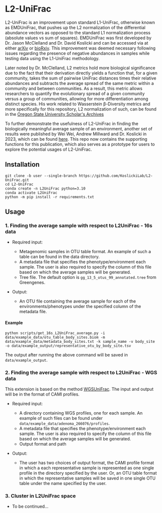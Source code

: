# L2-UniFrac

L2-UniFrac is an improvement upon standard L1-UniFrac, otherwise known as EMDUniFrac, that pushes up the L2 normalization of the differential abundance vectors as opposed to the standard L1 normalization process (absolute values vs sum of squares). EMDUniFrac was first developed by Dr. Jason McClelland and Dr. David Koslicki and can be accessed via at either [arXiv](https://arxiv.org/abs/1611.04634) or [bioRxiv](https://www.biorxiv.org/content/10.1101/087171v2). This improvement was deemed necessary following issues regarding the presence of negative abundances in samples while testing data using the L1-UniFrac methodology. 

Later noted by Dr. McClelland, L2 metrics hold more biological significance due to the fact that their derivation directly yields a function that, for a given community, takes the sum of pairwise UniFrac distances times their relative abundances and subtracts the average spread of the same metric within a community and between communities. As a result, this metric allows researchers to quantify the evolutionary spread of a given community versus a group of communities, allowing for more differentiation among distinct species. His work related to Wasserstein β-Diversity metrics and more specifically for this repository, L2 normalization of such, can be found in the [Oregon State University Scholar's Archives](https://ir.library.oregonstate.edu/concern/graduate_thesis_or_dissertations/76537620h) 

To further demonstrate the usefulness of L2-UniFrac in finding the biologically meaningful average sample of an environment, another set of results were published by Wei Wei, Andrew Millward and Dr. Koslicki in 2023, which can be found [here](https://academic.oup.com/bioinformatics/article/39/Supplement_1/i57/7210517). This repo now contains the supporting functions for this publication, which also serves as a prototype for users to explore the potential usages of L2-UniFrac.

## Installation ##

```
git clone -b user --single-branch https://github.com/KoslickiLab/L2-UniFrac.git
cd L2-UniFrac
conda create -n L2UniFrac python=3.10
conda activate L2UniFrac
python -m pip install -r requirements.txt
```

## Usage ##
### 1. Finding the average sample with respect to L2UniFrac - 16s data
- Required input:
  - Metagenomic samples in OTU table format. An example of such a table can be found in the data directory.
  - A metadata file that specifies the phenotype/environment each sample. The user is also required to specify the column of this file based on which the average samples will be generated.
  - Tree file. The default option is `gg_13_5_otus_99_annotated.tree` from Greengenes. 

- Output:
  - An OTU file containing the average sample for each of the environments/phenotypes under the specified column of the metadata file.

#### Example
```
python scripts/get_16s_L2UniFrac_average.py -i data/example_data/otu_table_body_sites.biom -m data/example_data/metadata_body_sites.txt -k sample_name -v body_site -o data/example_output/representative_otu_by_body_site.tsv 
```

The output after running the above command will be saved in `data/example_output`.

### 2. Finding the average sample with respect to L2UniFrac - WGS data
This extension is based on the method [WGSUniFrac](https://drops.dagstuhl.de/opus/volltexte/2022/17049/). The input and output will be in the format of CAMI profiles.

- Required input:
  - A directory containing WGS profiles, one for each sample. An example of such files can be found under `data/example_data/adenoma_266076/profiles`.
  - A metadata file that specifies the phenotype/environment each sample. The user is also required to specify the column of this file based on which the average samples will be generated.
  - Output format and path

- Output:
  - The user has two choices of output format, the CAMI profile format in which a each representative sample is represented as one single profile in the directory specified by the user. Or, an OTU table format in which the representative samples will be saved in one single OTU table under the name specified by the user.

### 3. Cluster in L2UniFrac space
- To be continued...